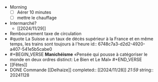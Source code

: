 - Morning
  * [ ] Aérer 10 minutes
  * [ ] mettre le chauffage
- Intermarché?
	- [[2024/11/29]]
- Remboursement taxe de circulation
- #quote La Suisse a un taux de décès supérieur à la France et en même temps, les trains sont toujours à l'heure
  id:: 6748c7a3-d2d2-4920-a407-541e5b5cabe0
- #+BEGIN_VERSE
  **Manichéisme**
  «Pensée qui pousse à catégoriser le monde en deux ordres distinct: Le Bien et Le Mal»
  #+END_VERSE
- [[Fêtes]]
- DONE Commande [[Delhaize]]
  completed:: [[2024/11/28]] *21:59*
  string:: 20241128